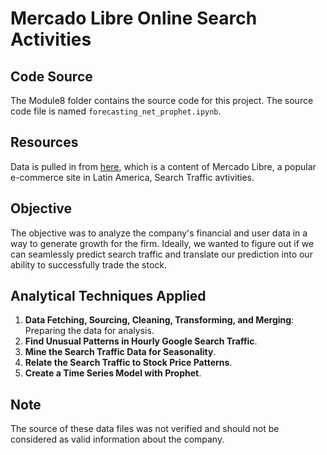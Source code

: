 # Mercado Libre Online Search Activities

## Code Source
The Module8 folder contains the source code for this project.
The source code file is named `forecasting_net_prophet.ipynb`.

## Resources
Data is pulled in from [here](https://static.bc-edx.com/ai/ail-v-1-0/m8/lms/datasets/google_hourly_search_trends.csv), which is a content of Mercado Libre, a popular e-commerce site in Latin America, Search Traffic avtivities.

## Objective
The objective was to analyze the company's financial and user data in a way to generate growth for the firm. Ideally, we wanted to figure out if we can seamlessly predict search traffic and translate our prediction into our ability to successfully trade the stock.

## Analytical Techniques Applied
1. **Data Fetching, Sourcing, Cleaning, Transforming, and Merging**: Preparing the data for analysis.
2. **Find Unusual Patterns in Hourly Google Search Traffic**.
3. **Mine the Search Traffic Data for Seasonality**.
4. **Relate the Search Traffic to Stock Price Patterns**.
5. **Create a Time Series Model with Prophet**.

## Note
The source of these data files was not verified and should not be considered as valid information about the company.
